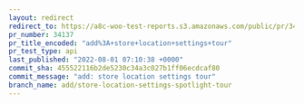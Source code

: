 ```yaml
---
layout: redirect
redirect_to: https://a8c-woo-test-reports.s3.amazonaws.com/public/pr/34137/api/index.html
pr_number: 34137
pr_title_encoded: "add%3A+store+location+settings+tour"
pr_test_type: api
last_published: "2022-08-01 07:10:38 +0000"
commit_sha: 455522116b2de5230c34a3c027b1ff06ecdcaf80
commit_message: "add: store location settings tour"
branch_name: add/store-location-settings-spotlight-tour
---
```

